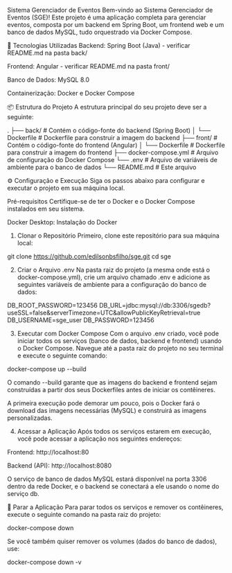 Sistema Gerenciador de Eventos
Bem-vindo ao Sistema Gerenciador de Eventos (SGE)! Este projeto é uma aplicação completa para gerenciar eventos, composta por um backend em Spring Boot, um frontend web e um banco de dados MySQL, tudo orquestrado via Docker Compose.

🚀 Tecnologias Utilizadas
Backend: Spring Boot (Java) - verificar README.md na pasta back/

Frontend: Angular - verificar README.md na pasta front/

Banco de Dados: MySQL 8.0

Containerização: Docker e Docker Compose

📦 Estrutura do Projeto
A estrutura principal do seu projeto deve ser a seguinte:

.
├── back/                 # Contém o código-fonte do backend (Spring Boot)
│   └── Dockerfile        # Dockerfile para construir a imagem do backend
├── front/                # Contém o código-fonte do frontend (Angular)
│   └── Dockerfile        # Dockerfile para construir a imagem do frontend
├── docker-compose.yml    # Arquivo de configuração do Docker Compose
└── .env                  # Arquivo de variáveis de ambiente para o banco de dados
└── README.md             # Este arquivo

⚙️ Configuração e Execução
Siga os passos abaixo para configurar e executar o projeto em sua máquina local.

Pré-requisitos
Certifique-se de ter o Docker e o Docker Compose instalados em seu sistema.

Docker Desktop: Instalação do Docker

1. Clonar o Repositório
Primeiro, clone este repositório para sua máquina local:

git clone https://github.com/edilsonbsfilho/sge.git
cd sge 

2. Criar o Arquivo .env
Na pasta raiz do projeto (a mesma onde está o docker-compose.yml), crie um arquivo chamado .env e adicione as seguintes variáveis de ambiente para a configuração do banco de dados:

DB_ROOT_PASSWORD=123456
DB_URL=jdbc:mysql://db:3306/sgedb?useSSL=false&serverTimezone=UTC&allowPublicKeyRetrieval=true
DB_USERNAME=sge_user
DB_PASSWORD=123456

3. Executar com Docker Compose
Com o arquivo .env criado, você pode iniciar todos os serviços (banco de dados, backend e frontend) usando o Docker Compose. Navegue até a pasta raiz do projeto no seu terminal e execute o seguinte comando:

docker-compose up --build

O comando --build garante que as imagens do backend e frontend sejam construídas a partir dos seus Dockerfiles antes de iniciar os contêineres.

A primeira execução pode demorar um pouco, pois o Docker fará o download das imagens necessárias (MySQL) e construirá as imagens personalizadas.

4. Acessar a Aplicação
Após todos os serviços estarem em execução, você pode acessar a aplicação nos seguintes endereços:

Frontend: http://localhost:80

Backend (API): http://localhost:8080

O serviço de banco de dados MySQL estará disponível na porta 3306 dentro da rede Docker, e o backend se conectará a ele usando o nome do serviço db.

🛑 Parar a Aplicação
Para parar todos os serviços e remover os contêineres, execute o seguinte comando na pasta raiz do projeto:

docker-compose down

Se você também quiser remover os volumes (dados do banco de dados), use:

docker-compose down -v

